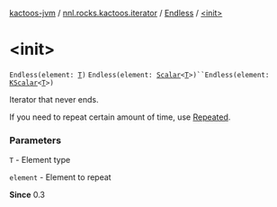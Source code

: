 [kactoos-jvm](../../index.md) / [nnl.rocks.kactoos.iterator](../index.md) / [Endless](index.md) / [&lt;init&gt;](./-init-.md)

# &lt;init&gt;

`Endless(element: `[`T`](index.md#T)`)`
`Endless(element: `[`Scalar`](../../nnl.rocks.kactoos/-scalar/index.md)`<`[`T`](index.md#T)`>)``Endless(element: `[`KScalar`](../../nnl.rocks.kactoos/-k-scalar.md)`<`[`T`](index.md#T)`>)`

Iterator that never ends.

If you need to repeat certain amount of time, use [Repeated](../-repeated/index.md).

### Parameters

`T` - Element type

`element` - Element to repeat

**Since**
0.3

